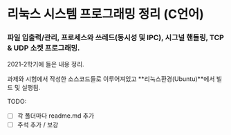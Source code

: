 # 리눅스 시스템 프로그래밍 정리 (C언어)

### 파일 입출력/관리, 프로세스와 쓰레드(동시성 및 IPC), 시그널 핸들링, TCP & UDP 소켓 프로그래밍.

2021-2학기에 들은 내용 정리.

과제와 시험에서 작성한 소스코드들로 이루어져있고 **리눅스환경(Ubuntu)**에서 빌드 및 실행됨.

TODO: 

- [ ] 각 폴더마다 readme.md 추가
- [ ] 주석 추가 / 보강